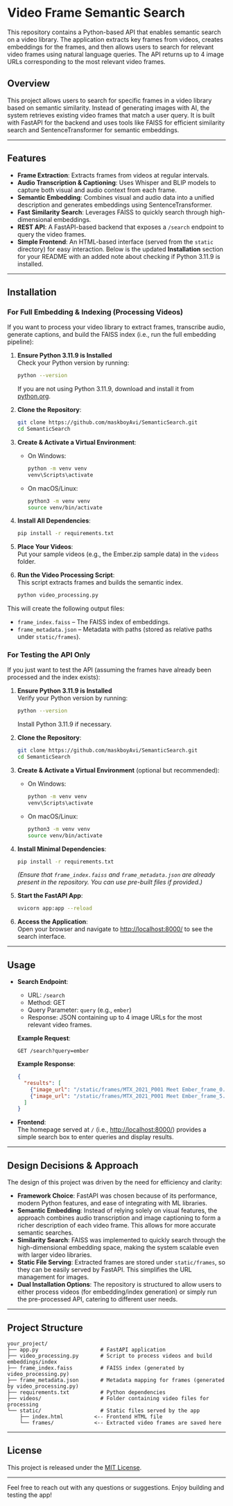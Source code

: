 # Video Frame Semantic Search

This repository contains a Python-based API that enables semantic search on a video library. The application extracts key frames from videos, creates embeddings for the frames, and then allows users to search for relevant video frames using natural language queries. The API returns up to 4 image URLs corresponding to the most relevant video frames.

## Overview

This project allows users to search for specific frames in a video library based on semantic similarity. Instead of generating images with AI, the system retrieves existing video frames that match a user query. It is built with FastAPI for the backend and uses tools like FAISS for efficient similarity search and SentenceTransformer for semantic embeddings.

---

## Features

- **Frame Extraction**: Extracts frames from videos at regular intervals.
- **Audio Transcription & Captioning**: Uses Whisper and BLIP models to capture both visual and audio context from each frame.
- **Semantic Embedding**: Combines visual and audio data into a unified description and generates embeddings using SentenceTransformer.
- **Fast Similarity Search**: Leverages FAISS to quickly search through high-dimensional embeddings.
- **REST API**: A FastAPI-based backend that exposes a `/search` endpoint to query the video frames.
- **Simple Frontend**: An HTML-based interface (served from the `static` directory) for easy interaction.
Below is the updated **Installation** section for your README with an added note about checking if Python 3.11.9 is installed.

---

## Installation

### For Full Embedding & Indexing (Processing Videos)

If you want to process your video library to extract frames, transcribe audio, generate captions, and build the FAISS index (i.e., run the full embedding pipeline):

1. **Ensure Python 3.11.9 is Installed**  
   Check your Python version by running:
   ```bash
   python --version
   ```
   If you are not using Python 3.11.9, download and install it from [python.org](https://www.python.org/downloads/release/python-3119/).

2. **Clone the Repository**:
   ```bash
   git clone https://github.com/maskboyAvi/SemanticSearch.git
   cd SemanticSearch
   ```

3. **Create & Activate a Virtual Environment**:
   - On Windows:
     ```bash
     python -m venv venv
     venv\Scripts\activate
     ```
   - On macOS/Linux:
     ```bash
     python3 -m venv venv
     source venv/bin/activate
     ```

4. **Install All Dependencies**:
   ```bash
   pip install -r requirements.txt
   ```

5. **Place Your Videos**:  
   Put your sample videos (e.g., the Ember.zip sample data) in the `videos` folder.

6. **Run the Video Processing Script**:  
   This script extracts frames and builds the semantic index.
   ```bash
   python video_processing.py
   ```

This will create the following output files:
- `frame_index.faiss` – The FAISS index of embeddings.
- `frame_metadata.json` – Metadata with paths (stored as relative paths under `static/frames`).

### For Testing the API Only

If you just want to test the API (assuming the frames have already been processed and the index exists):

1. **Ensure Python 3.11.9 is Installed**  
   Verify your Python version by running:
   ```bash
   python --version
   ```
   Install Python 3.11.9 if necessary.

2. **Clone the Repository**:
   ```bash
   git clone https://github.com/maskboyAvi/SemanticSearch.git
   cd SemanticSearch
   ```

3. **Create & Activate a Virtual Environment** (optional but recommended):
   - On Windows:
     ```bash
     python -m venv venv
     venv\Scripts\activate
     ```
   - On macOS/Linux:
     ```bash
     python3 -m venv venv
     source venv/bin/activate
     ```

4. **Install Minimal Dependencies**:
   ```bash
   pip install -r requirements.txt
   ```
   *(Ensure that `frame_index.faiss` and `frame_metadata.json` are already present in the repository. You can use pre-built files if provided.)*

5. **Start the FastAPI App**:
   ```bash
   uvicorn app:app --reload
   ```

6. **Access the Application**:  
   Open your browser and navigate to [http://localhost:8000/](http://localhost:8000/) to see the search interface.

--- 

## Usage

- **Search Endpoint**:  
  - URL: `/search`
  - Method: GET
  - Query Parameter: `query` (e.g., `ember`)
  - Response: JSON containing up to 4 image URLs for the most relevant video frames.
  
  **Example Request**:
  ```
  GET /search?query=ember
  ```

  **Example Response**:
  ```json
  {
    "results": [
      {"image_url": "/static/frames/MTX_2021_P001 Meet Ember_frame_0.jpg"},
      {"image_url": "/static/frames/MTX_2021_P001 Meet Ember_frame_5.jpg"}
    ]
  }
  ```

- **Frontend**:  
  The homepage served at `/` (i.e., [http://localhost:8000/](http://localhost:8000/)) provides a simple search box to enter queries and display results.

---

## Design Decisions & Approach

The design of this project was driven by the need for efficiency and clarity:

- **Framework Choice**: FastAPI was chosen because of its performance, modern Python features, and ease of integrating with ML libraries.
- **Semantic Embedding**: Instead of relying solely on visual features, the approach combines audio transcription and image captioning to form a richer description of each video frame. This allows for more accurate semantic searches.
- **Similarity Search**: FAISS was implemented to quickly search through the high-dimensional embedding space, making the system scalable even with larger video libraries.
- **Static File Serving**: Extracted frames are stored under `static/frames`, so they can be easily served by FastAPI. This simplifies the URL management for images.
- **Dual Installation Options**: The repository is structured to allow users to either process videos (for embedding/index generation) or simply run the pre-processed API, catering to different user needs.

---

## Project Structure

```
your_project/
├── app.py                    # FastAPI application
├── video_processing.py       # Script to process videos and build embeddings/index
├── frame_index.faiss         # FAISS index (generated by video_processing.py)
├── frame_metadata.json       # Metadata mapping for frames (generated by video_processing.py)
├── requirements.txt          # Python dependencies
├── videos/                   # Folder containing video files for processing
└── static/                   # Static files served by the app
    ├── index.html          <-- Frontend HTML file
    └── frames/             <-- Extracted video frames are saved here
```

---

## License

This project is released under the [MIT License](LICENSE).

---

Feel free to reach out with any questions or suggestions. Enjoy building and testing the app!
